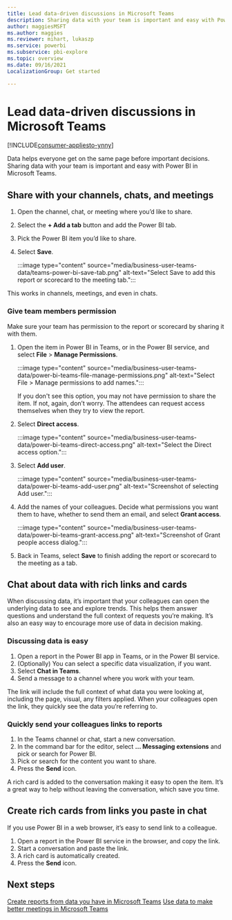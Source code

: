 ```yaml
---
title: Lead data-driven discussions in Microsoft Teams
description: Sharing data with your team is important and easy with Power BI in Teams.
author: maggiesMSFT
ms.author: maggies
ms.reviewer: mihart, lukaszp
ms.service: powerbi
ms.subservice: pbi-explore
ms.topic: overview
ms.date: 09/16/2021
LocalizationGroup: Get started

---
```


# Lead data-driven discussions in Microsoft Teams

[!INCLUDE[consumer-appliesto-ynny](../includes/consumer-appliesto-ynny.md)]

Data helps everyone get on the same page before important decisions. Sharing data with your team is important and easy with Power BI in Microsoft Teams.

## Share with your channels, chats, and meetings

1. Open the channel, chat, or meeting where you’d like to share.
4. Select the **+ Add a tab** button and add the Power BI tab.
3. Pick the Power BI item you’d like to share.
4. Select **Save**.

    :::image type="content" source="media/business-user-teams-data/teams-power-bi-save-tab.png" alt-text="Select Save to add this report or scorecard to the meeting tab.":::

This works in channels, meetings, and even in chats.

### Give team members permission

Make sure your team has permission to the report or scorecard by sharing it with them.

1. Open the item in Power BI in Teams, or in the Power BI service, and select **File** > **Manage Permissions**.

    :::image type="content" source="media/business-user-teams-data/power-bi-teams-file-manage-permissions.png" alt-text="Select File > Manage permissions to add names.":::

    If you don't see this option, you may not have permission to share the item. If not, again, don’t worry. The attendees can request access themselves when they try to view the report.

1. Select **Direct access**.

    :::image type="content" source="media/business-user-teams-data/power-bi-teams-direct-access.png" alt-text="Select the Direct access option.":::

1. Select **Add user**.

    :::image type="content" source="media/business-user-teams-data/power-bi-teams-add-user.png" alt-text="Screenshot of selecting Add user.":::

1. Add the names of your colleagues. Decide what permissions you want them to have, whether to send them an email, and select **Grant access**.

    :::image type="content" source="media/business-user-teams-data/power-bi-teams-grant-access.png" alt-text="Screenshot of Grant people access dialog.":::

1. Back in Teams, select **Save** to finish adding the report or scorecard to the meeting as a tab.



## Chat about data with rich links and cards

When discussing data, it’s important that your colleagues can open the underlying data to see and explore trends. This helps them answer questions and understand the full context of requests you’re making. It’s also an easy way to encourage more use of data in decision making.

### Discussing data is easy

1. Open a report in the Power BI app in Teams, or in the Power BI service.
2. (Optionally) You can select a specific data visualization, if you want.
3. Select **Chat in Teams**.
4. Send a message to a channel where you work with your team.

The link will include the full context of what data you were looking at, including the page, visual, any filters applied. When your colleagues open the link, they quickly see the data you’re referring to.

### Quickly send your colleagues links to reports

1. In the Teams channel or chat, start a new conversation.
2. In the command bar for the editor, select **… Messaging extensions** and pick or search for Power BI.
3. Pick or search for the content you want to share.
4. Press the **Send** icon.

A rich card is added to the conversation making it easy to open the item. It’s a great way to help without leaving the conversation, which save you time.

## Create rich cards from links you paste in chat

If you use Power BI in a web browser, it’s easy to send link to a colleague.

1. Open a report in the Power BI service in the browser, and copy the link. 
2. Start a conversation and paste the link.
3. A rich card is automatically created.
4. Press the **Send** icon.

## Next steps

[Create reports from data you have in Microsoft Teams](business-user-teams-create-reports.md)
[Use data to make better meetings in Microsoft Teams](business-user-teams-data.md)
